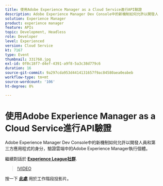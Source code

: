 ```yaml
---
title: 使用Adobe Experience Manager as a Cloud Service進行API驗證
description: Adobe Experience Manager Dev Console中的新機制如何允許以開發人員和第三方應用程式的身分，驗證雲端中的Adobe Experience Manager執行個體。 此工作階段屬於Adobe Developers Live內容事件的一部分。
solution: Experience Manager
product: experience manager
feature: APIs
topic: Development, Headless
role: Developer
level: Experienced
version: Cloud Service
kt: 7167
type: Event
thumbnail: 331768.jpg
exl-id: 0f0c18f7-d4ef-4391-a9f8-5a3c38d779c6
duration: 16
source-git-commit: 9a297cda953d4414131657f9ac84580aea0eabeb
workflow-type: tm+mt
source-wordcount: '106'
ht-degree: 0%

---
```


# 使用Adobe Experience Manager as a Cloud Service進行API驗證

Adobe Experience Manager Dev Console中的新機制如何允許以開發人員和第三方應用程式的身分，驗證雲端中的Adobe Experience Manager執行個體。

繼續對話於 **[Experience League社群](https://adobe.ly/36Yd3v6)**.

>[!VIDEO](https://video.tv.adobe.com/v/331768/?quality=12&learn=on&hidetitle=true)

按一下 **[此處](/help/adobe-developers-live/assets/api-authentication.pdf)** 用於工作階段投影片。
